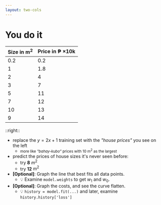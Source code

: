 ```yaml
---
layout: two-cols
---
```


# <twemoji-man-technologist /><twemoji-woman-technologist /> You do it

<table>
  <thead>
    <tr>
      <th>Size in m<sup>2</sup></th>
      <th>Price in ₱ ×10k</th>
    </tr>
  </thead>
  <tbody>
    <tr>
      <td>0.2</td>
      <td>0.2</td>
    </tr>
    <tr>
      <td>1</td>
      <td>1.8</td>
    </tr>
    <tr>
      <td>2</td>
      <td>4</td>
    </tr>
    <tr>
      <td>3</td>
      <td>7</td>
    </tr>
    <tr>
      <td>5</td>
      <td>11</td>
    </tr>
    <tr>
      <td>7</td>
      <td>12</td>
    </tr>
    <tr>
      <td>10</td>
      <td>13</td>
    </tr>
    <tr>
      <td>9</td>
      <td>14</td>
    </tr>
  </tbody>
</table>

::right::

<Countdown class="text-orange-500" />

* replace the $y = 2x + 1$ training set with the _"house prices"_ you see on the left
  - <small>more like _"bahay-kubo"_ prices with 10 m<sup>2</sup> as the largest</small>
* predict the prices of house sizes it's never seen before:
  - try **8** $m^2$
  - try **12** $m^2$
* **[Optional]**: Graph the line that best fits all data points.
  - 💡 Examine `model.weights` to get $w_1$ and $w_0$.
* **[Optional]**: Graph the costs, and see the curve flatten. 
  - 💡 `history = model.fit(...)` and later, examine `history.history['loss']`
